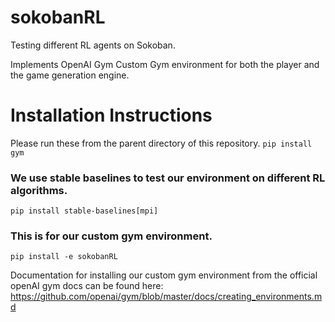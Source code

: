 # sokobanRL
Testing different RL agents on Sokoban.

Implements OpenAI Gym Custom Gym environment for both the player and the game generation engine.

# Installation Instructions
Please run these from the parent directory of this repository.
`pip install gym`

### We use stable baselines to test our environment on different RL algorithms.
`pip install stable-baselines[mpi]`

### This is for our custom gym environment.
`pip install -e sokobanRL`

Documentation for installing our custom gym environment from the official openAI gym docs can be found here: 
https://github.com/openai/gym/blob/master/docs/creating_environments.md 
